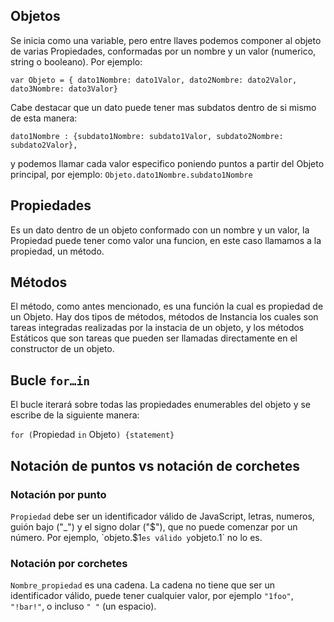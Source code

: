 ## Objetos

Se inicia como una variable, pero entre llaves podemos componer al objeto de varias Propiedades, conformadas por un nombre y un valor (numerico, string o booleano). Por ejemplo:

`var Objeto = { dato1Nombre: dato1Valor, dato2Nombre: dato2Valor, dato3Nombre: dato3Valor}`

Cabe destacar que un dato puede tener mas subdatos dentro de si mismo de esta manera:

`dato1Nombre : {subdato1Nombre: subdato1Valor, subdato2Nombre: subdato2Valor},`

y podemos llamar cada valor especifico poniendo puntos a partir del Objeto principal, por ejemplo: `Objeto.dato1Nombre.subdato1Nombre`

## Propiedades

Es un dato dentro de un objeto conformado con un nombre y un valor, la Propiedad puede tener como valor una funcion, en este caso llamamos a la propiedad, un método.

## Métodos

El método, como antes mencionado, es una función la cual es propiedad de un Objeto. Hay dos tipos de métodos, métodos de Instancia los cuales son tareas integradas realizadas por la instacia de un objeto, y los métodos Estáticos que son tareas que pueden ser llamadas directamente en el constructor de un objeto.

## Bucle `for…in`

El bucle iterará sobre todas las propiedades enumerables del objeto y se escribe de la siguiente manera:

`for (`Propiedad `in` Objeto`) {statement}`

## Notación de puntos vs notación de corchetes

### Notación por punto
`Propiedad` debe ser un identificador válido de JavaScript, letras, numeros, guión bajo ("_") y el signo dolar ("$"), que no puede comenzar por un número. Por ejemplo, `objeto.$1` es válido y `objeto.1` no lo es.

### Notación por corchetes
`Nombre_propiedad` es una cadena. La cadena no tiene que ser un identificador válido, puede tener cualquier valor, por ejemplo `"1foo"`, `"!bar!"`, o incluso `" "` (un espacio).